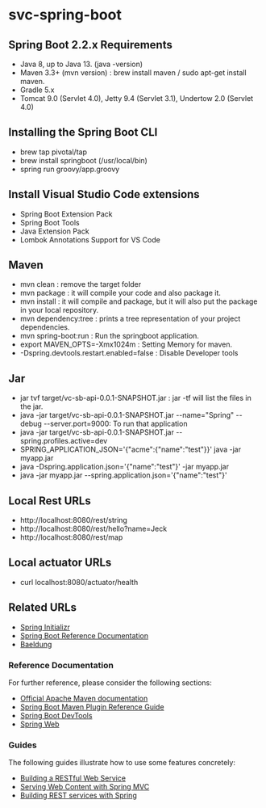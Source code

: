 # svc-spring-boot

## Spring Boot 2.2.x Requirements
* Java 8, up to Java 13. (java -version)
* Maven 3.3+ (mvn version) : brew install maven / sudo apt-get install maven.
* Gradle 5.x
* Tomcat 9.0 (Servlet 4.0), Jetty 9.4 (Servlet 3.1), Undertow 2.0 (Servlet 4.0)

## Installing the Spring Boot CLI
* brew tap pivotal/tap
* brew install springboot  (/usr/local/bin)
* spring run groovy/app.groovy

## Install Visual Studio Code extensions
* Spring Boot Extension Pack
* Spring Boot Tools
* Java Extension Pack
* Lombok Annotations Support for VS Code

## Maven
* mvn clean : remove the target folder
* mvn package : it will compile your code and also package it. 
* mvn install : it will compile and package, but it will also put the package in your local repository. 
* mvn dependency:tree : prints a tree representation of your project dependencies.
* mvn spring-boot:run : Run the springboot application.
* export MAVEN_OPTS=-Xmx1024m : Setting Memory for maven.
* -Dspring.devtools.restart.enabled=false : Disable  Developer tools

## Jar
* jar tvf target/vc-sb-api-0.0.1-SNAPSHOT.jar  : jar -tf will list the files in the jar.
* java -jar target/vc-sb-api-0.0.1-SNAPSHOT.jar --name="Spring" --debug --server.port=9000: To run that application
* java -jar target/vc-sb-api-0.0.1-SNAPSHOT.jar --spring.profiles.active=dev
* SPRING_APPLICATION_JSON='{"acme":{"name":"test"}}' java -jar myapp.jar
* java -Dspring.application.json='{"name":"test"}' -jar myapp.jar
* java -jar myapp.jar --spring.application.json='{"name":"test"}'

## Local Rest URLs
* http://localhost:8080/rest/string
* http://localhost:8080/rest/hello?name=Jeck
* http://localhost:8080/rest/map

## Local actuator URLs
* curl localhost:8080/actuator/health

## Related URLs
* [Spring Initializr](https://start.spring.io/)
* [Spring Boot Reference Documentation](https://docs.spring.io/spring-boot/docs/current/reference/htmlsingle/)
* [Baeldung](https://www.baeldung.com/)

### Reference Documentation
For further reference, please consider the following sections:

* [Official Apache Maven documentation](https://maven.apache.org/guides/index.html)
* [Spring Boot Maven Plugin Reference Guide](https://docs.spring.io/spring-boot/docs/2.2.4.RELEASE/maven-plugin/)
* [Spring Boot DevTools](https://docs.spring.io/spring-boot/docs/2.2.4.RELEASE/reference/htmlsingle/#using-boot-devtools)
* [Spring Web](https://docs.spring.io/spring-boot/docs/2.2.4.RELEASE/reference/htmlsingle/#boot-features-developing-web-applications)

### Guides
The following guides illustrate how to use some features concretely:

* [Building a RESTful Web Service](https://spring.io/guides/gs/rest-service/)
* [Serving Web Content with Spring MVC](https://spring.io/guides/gs/serving-web-content/)
* [Building REST services with Spring](https://spring.io/guides/tutorials/bookmarks/)

